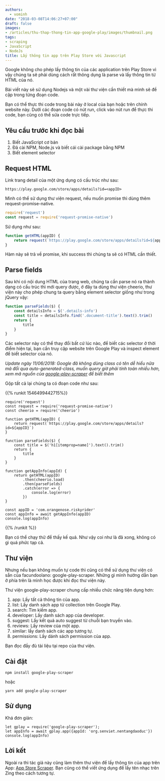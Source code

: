 ```yaml
---
authors:
  - vominh
date: "2018-03-08T14:06:27+07:00"
draft: false
images:
- /articles/thu-thap-thong-tin-app-google-play/images/thumbnail.png
tags:
- scraping
- JavaScript
- NodeJs
title: Lấy thông tin app trên Play Store với Javascript
---
```


Google không cho phép lấy thông tin của các application trên Play Store vì vậy chúng ta sẽ phải dùng cách rất thông dụng là parse và lấy thông tin từ HTML của nó.

Bài viết này sẽ sử dụng Nodejs và một vài thư viện cần thiết mà mình sẽ đề cập trong từng đoạn code.

Bạn có thể thực thi code trong bài này ở local của bạn hoặc trên chính website này. Dưới các đoạn code có nút run, click vào nút run để thực thi code, bạn cũng có thể sửa code trực tiếp.

## Yêu cầu trước khi đọc bài

1. Biết JavaScript cơ bản
1. Đã cài NPM, Node.js và biết cái cài package bằng NPM
1. Biết element selector

## Request HTML

Link trang detail của một ứng dụng có cấu trúc như sau:

```
https://play.google.com/store/apps/details?id=<appID>
```

Mình có thể sử dụng thư viện request, nếu muốn promise thì dùng thêm request-promise-native.

```javascript
require('request')
const request = require('request-promise-native')
```

Sử dụng như sau:

```javascript
function getHTML(appID) {
    return request(`https://play.google.com/store/apps/details?id=${appID}`)
}
```

Hàm này sẽ trả về promise, khi success thì chúng ta sẽ có HTML cần thiết.

## Parse fields

Sau khi có nội dung HTML của trang web, chúng ta cần parse nó ra thành dạng có cấu trúc thì mới query được, ở đây ta dùng thư viện cheerio, thư viện này cho phép chung ta query bằng element selector giống như trong jQuery vậy:

```javascript
function parseFields($) {
    const detailsInfo = $('.details-info')
    const title = detailsInfo.find('.document-title').text().trim()
    return {
        title
    }
}
```

Các selector này có thể thay đổi bất cứ lúc nào, để biết các selector ở thời điểm hiện tại, bạn cần truy cập website trên Google Play và inspect element để biết selector của nó.

_Update ngày 11/06/2018: Google đã không dùng class có tên dễ hiểu nữa mà đổi qua auto-generated-class, muốn query giờ phải tính toán nhiều hơn, xem mã nguồn của [google-play-scraper](https://github.com/facundoolano/google-play-scraper) để biết thêm_

Gộp tất cả lại chúng ta có đoạn code như sau:

{{% runkit 1546499442715%}}
```
require('request')
const request = require('request-promise-native')
const cheerio = require('cheerio')

function getHTML(appID) {
    return request(`https://play.google.com/store/apps/details?id=${appID}`)
}

function parseFields($) {
    const title = $('h1[itemprop=name]').text().trim()
    return {
        title
    }
}

function getAppInfo(appId) {
    return getHTML(appID)
        .then(cheerio.load)
        .then(parseFields)
        .catch(error => {
            console.log(error)
        })
}

const appID = 'com.orangenose.riskyrider'
const appInfo = await getAppInfo(appID)
console.log(appInfo)
```
{{% /runkit %}}

Bạn có thể chạy thử để thấy kế quả. Như vậy coi như là đã xong, không có gì quá phức tạp cả.

## Thư viện

Nhưng nếu bạn không muốn tự code thì cũng có thể sử dụng thư viện có sẵn của facundoolano: google-play-scraper. Những gì mình hướng dẫn bạn ở phía trên là mình học được khi đọc thư viện này.

Thư viện google-play-scraper chung cấp nhiều chức năng tiện dụng hơn:

1. app: Lấy tất cả thông tin của app.
1. list: Lấy danh sách app từ collection trên Google Play.
1. search: Tìm kiếm app.
1. developer: Lấy danh sách app của developer.
1. suggest: Lấy kết quả auto suggest từ chuỗi bạn truyền vào.
1. reviews: Lấy review của một app.
1. similar: lấy danh sách các app tương tự.
1. permissions: Lấy dánh sách permission của app.

Bạn đọc đầy đủ tài liệu tại repo của thư viện.

## Cài đặt

```
npm install google-play-scraper
```

hoặc

```
yarn add google-play-scraper
```

## Sử dụng

Khá đơn giản:

```
let gplay = require('google-play-scraper');
let appInfo = await gplay.app({appId: 'org.senviet.nentangdaoduc'})
console.log(appInfo)
```

## Lời kết

Ngoài ra thì tác giả này cũng làm thêm thư viện để lấy thông tin của app trên App: [App Store Scraper](https://github.com/facundoolano/app-store-scraper). Bạn cũng có thể viết ứng dụng để lấy tên nhạc trên Zing theo cách tương tự.

